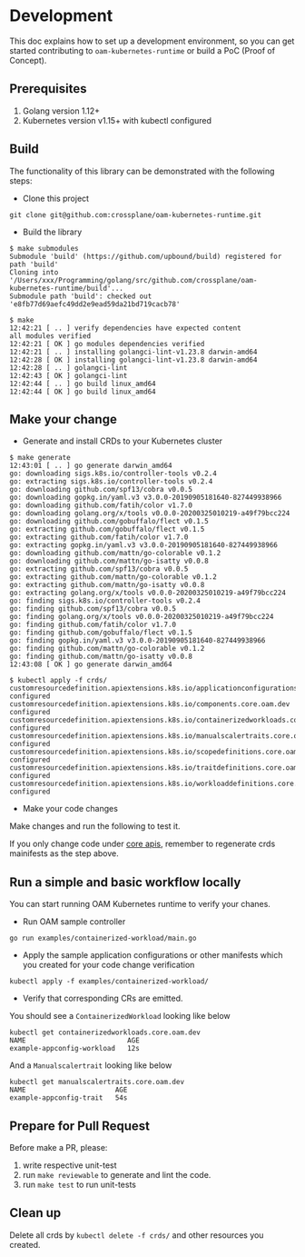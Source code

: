 # Development

This doc explains how to set up a development environment, so you can get started
contributing to `oam-kubernetes-runtime` or build a PoC (Proof of Concept). 

## Prerequisites

1. Golang version 1.12+
2. Kubernetes version v1.15+ with kubectl configured

## Build

The functionality of this library can be demonstrated with the following steps:

* Clone this project
```shell script
git clone git@github.com:crossplane/oam-kubernetes-runtime.git
```

* Build the library 

```shell
$ make submodules
Submodule 'build' (https://github.com/upbound/build) registered for path 'build'
Cloning into '/Users/xxx/Programming/golang/src/github.com/crossplane/oam-kubernetes-runtime/build'...
Submodule path 'build': checked out 'e8fb77d69aefc49dd2e9ead59da21bd719cacb78'
```


```
$ make
12:42:21 [ .. ] verify dependencies have expected content
all modules verified
12:42:21 [ OK ] go modules dependencies verified
12:42:21 [ .. ] installing golangci-lint-v1.23.8 darwin-amd64
12:42:28 [ OK ] installing golangci-lint-v1.23.8 darwin-amd64
12:42:28 [ .. ] golangci-lint
12:42:43 [ OK ] golangci-lint
12:42:44 [ .. ] go build linux_amd64
12:42:44 [ OK ] go build linux_amd64
```

## Make your change
* Generate and install CRDs to your Kubernetes cluster

```shell
$ make generate
12:43:01 [ .. ] go generate darwin_amd64
go: downloading sigs.k8s.io/controller-tools v0.2.4
go: extracting sigs.k8s.io/controller-tools v0.2.4
go: downloading github.com/spf13/cobra v0.0.5
go: downloading gopkg.in/yaml.v3 v3.0.0-20190905181640-827449938966
go: downloading github.com/fatih/color v1.7.0
go: downloading golang.org/x/tools v0.0.0-20200325010219-a49f79bcc224
go: downloading github.com/gobuffalo/flect v0.1.5
go: extracting github.com/gobuffalo/flect v0.1.5
go: extracting github.com/fatih/color v1.7.0
go: extracting gopkg.in/yaml.v3 v3.0.0-20190905181640-827449938966
go: downloading github.com/mattn/go-colorable v0.1.2
go: downloading github.com/mattn/go-isatty v0.0.8
go: extracting github.com/spf13/cobra v0.0.5
go: extracting github.com/mattn/go-colorable v0.1.2
go: extracting github.com/mattn/go-isatty v0.0.8
go: extracting golang.org/x/tools v0.0.0-20200325010219-a49f79bcc224
go: finding sigs.k8s.io/controller-tools v0.2.4
go: finding github.com/spf13/cobra v0.0.5
go: finding golang.org/x/tools v0.0.0-20200325010219-a49f79bcc224
go: finding github.com/fatih/color v1.7.0
go: finding github.com/gobuffalo/flect v0.1.5
go: finding gopkg.in/yaml.v3 v3.0.0-20190905181640-827449938966
go: finding github.com/mattn/go-colorable v0.1.2
go: finding github.com/mattn/go-isatty v0.0.8
12:43:08 [ OK ] go generate darwin_amd64
```


```
$ kubectl apply -f crds/
customresourcedefinition.apiextensions.k8s.io/applicationconfigurations.core.oam.dev configured
customresourcedefinition.apiextensions.k8s.io/components.core.oam.dev configured
customresourcedefinition.apiextensions.k8s.io/containerizedworkloads.core.oam.dev configured
customresourcedefinition.apiextensions.k8s.io/manualscalertraits.core.oam.dev configured
customresourcedefinition.apiextensions.k8s.io/scopedefinitions.core.oam.dev configured
customresourcedefinition.apiextensions.k8s.io/traitdefinitions.core.oam.dev configured
customresourcedefinition.apiextensions.k8s.io/workloaddefinitions.core.oam.dev configured
```

* Make your code changes

Make changes and run the following to test it.

If you only change code under [core apis](./apis/core), remember to
regenerate crds mainifests as the step above.

## Run a simple and basic workflow locally
You can start running OAM Kubernetes runtime to verify your chanes.
* Run OAM sample controller
```
go run examples/containerized-workload/main.go
```

* Apply the sample application configurations or other manifests 
which you created for your code change verification

```
kubectl apply -f examples/containerized-workload/ 
```

* Verify that corresponding CRs are emitted. 

You should see a `ContainerizedWorkload` looking like below
```
kubectl get containerizedworkloads.core.oam.dev  
NAME                         AGE
example-appconfig-workload   12s
```

And a `Manualscalertrait` looking like below
```
kubectl get manualscalertraits.core.oam.dev
NAME                      AGE
example-appconfig-trait   54s
```

## Prepare for Pull Request

Before make a PR, please:

1) write respective unit-test
2) run `make reviewable` to generate and lint the code.
3) run `make test` to run unit-tests

## Clean up

Delete all crds by `kubectl delete -f crds/` and other resources you created.
